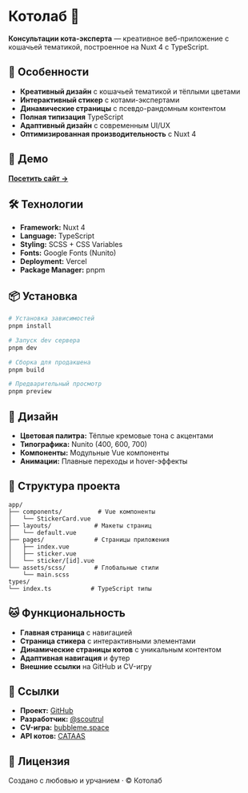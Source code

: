 # Котолаб 🐾

**Консультации кота-эксперта** — креативное веб-приложение с кошачьей тематикой, построенное на Nuxt 4 с TypeScript.

## 🌟 Особенности

- **Креативный дизайн** с кошачьей тематикой и тёплыми цветами
- **Интерактивный стикер** с котами-экспертами
- **Динамические страницы** с псевдо-рандомным контентом
- **Полная типизация** TypeScript
- **Адаптивный дизайн** с современным UI/UX
- **Оптимизированная производительность** с Nuxt 4

## 🚀 Демо

**[Посетить сайт →](https://kotolab.vercel.app/)**

## 🛠 Технологии

- **Framework:** Nuxt 4
- **Language:** TypeScript
- **Styling:** SCSS + CSS Variables
- **Fonts:** Google Fonts (Nunito)
- **Deployment:** Vercel
- **Package Manager:** pnpm

## 📦 Установка

```bash
# Установка зависимостей
pnpm install

# Запуск dev сервера
pnpm dev

# Сборка для продакшена
pnpm build

# Предварительный просмотр
pnpm preview
```

## 🎨 Дизайн

- **Цветовая палитра:** Тёплые кремовые тона с акцентами
- **Типографика:** Nunito (400, 600, 700)
- **Компоненты:** Модульные Vue компоненты
- **Анимации:** Плавные переходы и hover-эффекты

## 📁 Структура проекта

```
app/
├── components/          # Vue компоненты
│   └── StickerCard.vue
├── layouts/            # Макеты страниц
│   └── default.vue
├── pages/              # Страницы приложения
│   ├── index.vue
│   ├── sticker.vue
│   └── sticker/[id].vue
└── assets/scss/        # Глобальные стили
    └── main.scss
types/
└── index.ts           # TypeScript типы
```

## 🐱 Функциональность

- **Главная страница** с навигацией
- **Страница стикера** с интерактивными элементами
- **Динамические страницы котов** с уникальным контентом
- **Адаптивная навигация** и футер
- **Внешние ссылки** на GitHub и CV-игру

## 🔗 Ссылки

- **Проект:** [GitHub](https://github.com/scoutrul/kotolab)
- **Разработчик:** [@scoutrul](https://github.com/scoutrul)
- **CV-игра:** [bubbleme.space](https://bubbleme.space/)
- **API котов:** [CATAAS](https://cataas.com)

## 📄 Лицензия

Создано с любовью и урчанием · © Котолаб
